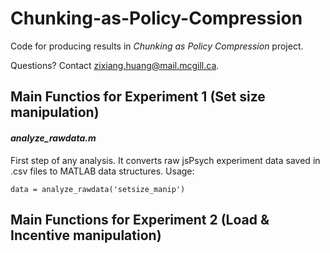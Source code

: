 # Chunking-as-Policy-Compression
Code for producing results in *Chunking as Policy Compression* project.

Questions? Contact zixiang.huang@mail.mcgill.ca.

## Main Functios for Experiment 1 (Set size manipulation)

#### *analyze_rawdata.m*

First step of any analysis. It converts raw jsPsych experiment data saved in .csv files to MATLAB data structures. Usage:
```
data = analyze_rawdata('setsize_manip')
```

####


## Main Functions for Experiment 2 (Load & Incentive manipulation)
